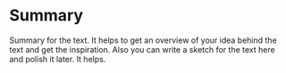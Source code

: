 # Summary

Summary for the text. It helps to get an overview of your idea behind the text and get the inspiration. Also you can write a sketch for the text here and polish it later. It helps.
